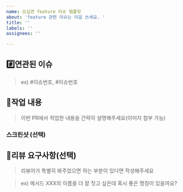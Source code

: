 ```yaml
---
name: 오십견 feature 이슈 템플릿
about: 'feature 관련 이슈는 이걸 쓰세요. '
title: ''
labels: ''
assignees: ''

---
```


## #️⃣연관된 이슈

> ex) #이슈번호, #이슈번호

## 📝작업 내용

> 이번 PR에서 작업한 내용을 간략히 설명해주세요(이미지 첨부 가능)

### 스크린샷 (선택)

## 💬리뷰 요구사항(선택)

> 리뷰어가 특별히 봐주었으면 하는 부분이 있다면 작성해주세요

> ex) 메서드 XXX의 이름을 더 잘 짓고 싶은데 혹시 좋은 명칭이 있을까요?
